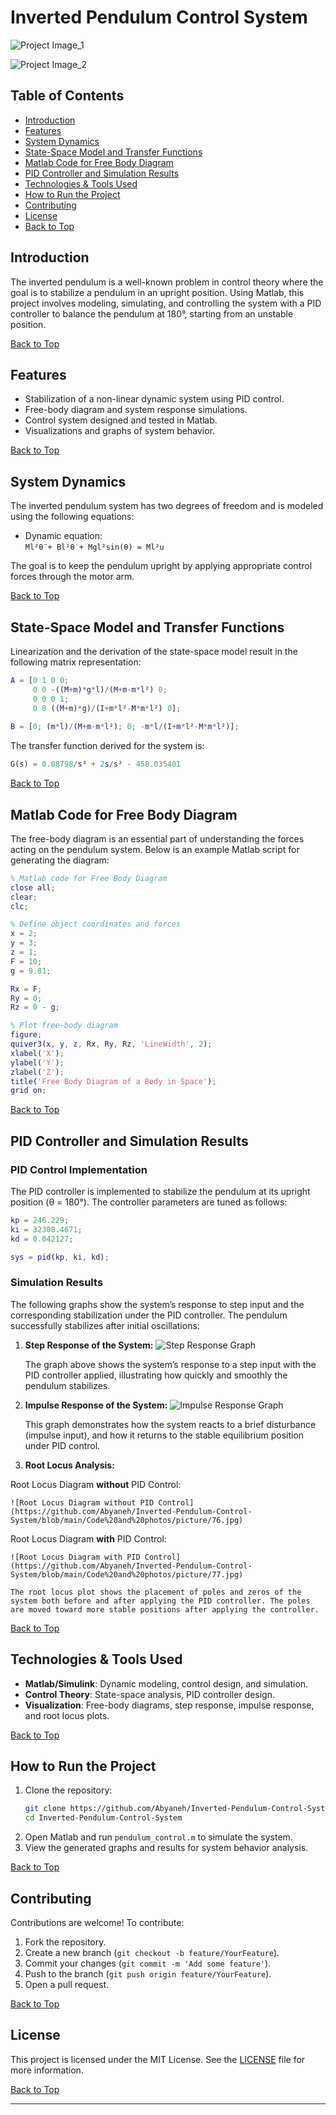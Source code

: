 # Inverted Pendulum Control System

![Project Image_1](https://github.com/Abyaneh/Inverted-Pendulum-Control-System/blob/main/Code%20and%20photos/picture/shape.jpg) 

![Project Image_2](https://github.com/Abyaneh/Inverted-Pendulum-Control-System/blob/main/Code%20and%20photos/picture/1.jpg) 


## Table of Contents
- [Introduction](#introduction)
- [Features](#features)
- [System Dynamics](#system-dynamics)
- [State-Space Model and Transfer Functions](#state-space-model-and-transfer-functions)
- [Matlab Code for Free Body Diagram](#matlab-code-for-free-body-diagram)
- [PID Controller and Simulation Results](#pid-controller-and-simulation-results)
- [Technologies & Tools Used](#technologies--tools-used)
- [How to Run the Project](#how-to-run-the-project)
- [Contributing](#contributing)
- [License](#license)
- [Back to Top](#)

## Introduction
The inverted pendulum is a well-known problem in control theory where the goal is to stabilize a pendulum in an upright position. Using Matlab, this project involves modeling, simulating, and controlling the system with a PID controller to balance the pendulum at 180°, starting from an unstable position.

[Back to Top](#table-of-contents)

## Features
- Stabilization of a non-linear dynamic system using PID control.
- Free-body diagram and system response simulations.
- Control system designed and tested in Matlab.
- Visualizations and graphs of system behavior.

[Back to Top](#table-of-contents)

## System Dynamics
The inverted pendulum system has two degrees of freedom and is modeled using the following equations:
- Dynamic equation:  
  `Ml²θ̈ + Bl²θ̇ + Mgl²sin(θ) = Ml²u`
  
The goal is to keep the pendulum upright by applying appropriate control forces through the motor arm.

[Back to Top](#table-of-contents)

## State-Space Model and Transfer Functions
Linearization and the derivation of the state-space model result in the following matrix representation:
```matlab
A = [0 1 0 0;
     0 0 -((M+m)*g*l)/(M+m-m*l²) 0;
     0 0 0 1;
     0 0 ((M+m)*g)/(I+m*l²-M*m*l²) 0];
 
B = [0; (m*l)/(M+m-m*l²); 0; -m*l/(I+m*l²-M*m*l²)];
```

The transfer function derived for the system is:
```matlab
G(s) = 0.08798/s³ + 2s/s² - 458.035401
```

[Back to Top](#table-of-contents)

## Matlab Code for Free Body Diagram
The free-body diagram is an essential part of understanding the forces acting on the pendulum system. Below is an example Matlab script for generating the diagram:
```matlab
% Matlab code for Free Body Diagram
close all;
clear;
clc;

% Define object coordinates and forces
x = 2;
y = 3;
z = 1;
F = 10;
g = 9.81;

Rx = F;
Ry = 0;
Rz = 0 - g;

% Plot free-body diagram
figure;
quiver3(x, y, z, Rx, Ry, Rz, 'LineWidth', 2);
xlabel('X');
ylabel('Y');
zlabel('Z');
title('Free Body Diagram of a Body in Space');
grid on;
```

[Back to Top](#table-of-contents)

## PID Controller and Simulation Results

### PID Control Implementation
The PID controller is implemented to stabilize the pendulum at its upright position (θ = 180°). The controller parameters are tuned as follows:

```matlab
kp = 246.229;
ki = 32308.4671;
kd = 0.042127;

sys = pid(kp, ki, kd);
```

### Simulation Results
The following graphs show the system’s response to step input and the corresponding stabilization under the PID controller. The pendulum successfully stabilizes after initial oscillations:

1. **Step Response of the System:**
    ![Step Response Graph](#) <!-- Placeholder for Step Response Graph -->

    The graph above shows the system’s response to a step input with the PID controller applied, illustrating how quickly and smoothly the pendulum stabilizes.

2. **Impulse Response of the System:**
    ![Impulse Response Graph](#) <!-- Placeholder for Impulse Response Graph -->

    This graph demonstrates how the system reacts to a brief disturbance (impulse input), and how it returns to the stable equilibrium position under PID control.

3. **Root Locus Analysis:**

Root Locus Diagram **without** PID Control:

    ![Root Locus Diagram without PID Control](https://github.com/Abyaneh/Inverted-Pendulum-Control-System/blob/main/Code%20and%20photos/picture/76.jpg)

Root Locus Diagram **with** PID Control:

    ![Root Locus Diagram with PID Control](https://github.com/Abyaneh/Inverted-Pendulum-Control-System/blob/main/Code%20and%20photos/picture/77.jpg)
    
    The root locus plot shows the placement of poles and zeros of the system both before and after applying the PID controller. The poles are moved toward more stable positions after applying the controller.

[Back to Top](#table-of-contents)

## Technologies & Tools Used
- **Matlab/Simulink**: Dynamic modeling, control design, and simulation.
- **Control Theory**: State-space analysis, PID controller design.
- **Visualization**: Free-body diagrams, step response, impulse response, and root locus plots.

[Back to Top](#table-of-contents)

## How to Run the Project
1. Clone the repository:
   ```bash
   git clone https://github.com/Abyaneh/Inverted-Pendulum-Control-System.git
   cd Inverted-Pendulum-Control-System
   ```
2. Open Matlab and run `pendulum_control.m` to simulate the system.
3. View the generated graphs and results for system behavior analysis.

[Back to Top](#table-of-contents)

## Contributing
Contributions are welcome! To contribute:
1. Fork the repository.
2. Create a new branch (`git checkout -b feature/YourFeature`).
3. Commit your changes (`git commit -m 'Add some feature'`).
4. Push to the branch (`git push origin feature/YourFeature`).
5. Open a pull request.

[Back to Top](#table-of-contents)

## License
This project is licensed under the MIT License. See the [LICENSE](LICENSE) file for more information.

[Back to Top](#table-of-contents)

---

